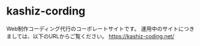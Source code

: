 # kashiz-cording
Web制作コーディング代行のコーポレートサイトです。
運用中のサイトにつきましては、以下のURLからご覧ください。
https://kashiz-coding.net/
